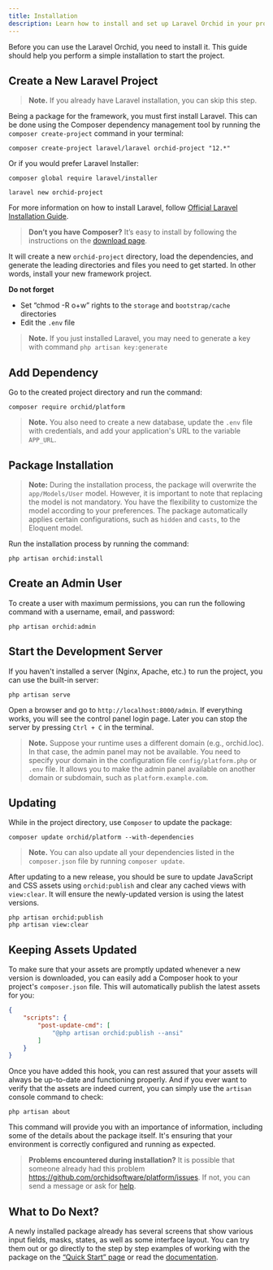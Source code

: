 ```yaml
---
title: Installation
description: Learn how to install and set up Laravel Orchid in your project with our comprehensive installation guide. Step-by-step instructions and helpful tips make it easy to get started with Orchid.
---
```



Before you can use the Laravel Orchid, you need to install it. This guide should help you perform a simple installation to start the project.

## Create a New Laravel Project

> **Note.** If you already have Laravel installation, you can skip this step.

Being a package for the framework, you must first install Laravel. This can be done using the Composer dependency management tool by running the `composer create-project` command in your terminal:

```shell
composer create-project laravel/laravel orchid-project "12.*"
```

Or if you would prefer Laravel Installer:

```shell
composer global require laravel/installer

laravel new orchid-project
```

For more information on how to install Laravel, follow [Official Laravel Installation Guide](https://laravel.com/docs/installation).

> **Don’t you have Composer?** It’s easy to install by following the instructions on the [download page](https://getcomposer.org/download/).

It will create a new `orchid-project` directory, load the dependencies, and generate the leading directories and files you need to get started.
In other words, install your new framework project.

**Do not forget**

- Set “chmod -R o+w” rights to the `storage` and `bootstrap/cache` directories
- Edit the `.env` file

> **Note.** If you just installed Laravel, you may need to generate a key with command `php artisan key:generate`

## Add Dependency

Go to the created project directory and run the command:

```shell
composer require orchid/platform
```

> **Note.** You also need to create a new database, update the `.env` file with credentials, and add your application's URL to the variable `APP_URL`.

## Package Installation

> **Note:** During the installation process, the package will overwrite the `app/Models/User` model. However, it is important to note that replacing the model is not mandatory. You have the flexibility to customize the model according to your preferences. The package automatically applies certain configurations, such as `hidden` and `casts`, to the Eloquent model.

Run the installation process by running the command:

```shell
php artisan orchid:install
```

## Create an Admin User

To create a user with maximum permissions, you can run the following command with a username, email, and password:

```shell
php artisan orchid:admin
```

## Start the Development Server

If you haven't installed a server (Nginx, Apache, etc.) to run the project, you can use the built-in server:

```shell
php artisan serve
```

Open a browser and go to `http://localhost:8000/admin`. If everything works, you will see the control panel login page. Later you can stop the server by pressing `Ctrl + C` in the terminal.

> **Note.** Suppose your runtime uses a different domain (e.g., orchid.loc). In that case, the admin panel may not be available. You need to specify your domain in the configuration file `config/platform.php` or `.env` file. It allows you to make the admin panel available on another domain or subdomain, such as `platform.example.com`.

## Updating

While in the project directory, use `Composer` to update the package:

```shell
composer update orchid/platform --with-dependencies
```

> **Note.** You can also update all your dependencies listed in the `composer.json` file by running `composer update`.

After updating to a new release, you should be sure to update JavaScript and CSS assets using `orchid:publish` and clear any cached views with `view:clear`. It will ensure the newly-updated version is using the latest versions.

```shell
php artisan orchid:publish
php artisan view:clear
```

## Keeping Assets Updated

To make sure that your assets are promptly updated whenever a new version is downloaded, you can easily add a Composer hook to your project's `composer.json` file.
This will automatically publish the latest assets for you:

```json
{
    "scripts": {
        "post-update-cmd": [
            "@php artisan orchid:publish --ansi"
        ]
    }
}
```

Once you have added this hook, you can rest assured that your assets will always be up-to-date and functioning properly.
And if you ever want to verify that the assets are indeed current, you can simply use the `artisan` console command to check:

```shell
php artisan about
```

This command will provide you with an importance of information, including some of the details about the package itself.
It's  ensuring that your environment is correctly configured and running as expected.

> **Problems encountered during installation?** It is possible that someone already had this problem <https://github.com/orchidsoftware/platform/issues>. If not, you can send a message or ask for [help](https://github.com/orchidsoftware/platform/issues/new).

## What to Do Next?

A newly installed package already has several screens that show various input fields, masks, states, as well as some interface layout. You can try them out or go directly to the step by step examples of working with the package on the [“Quick Start” page](/en/docs/quickstart) or read the [documentation](/en/docs/screens).

